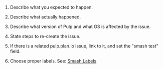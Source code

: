
1. Describe what you expected to happen.

2. Describe what actually happened.

3. Describe what version of Pulp and what OS is affected by the issue.

4. State steps to re-create the issue.

5. If there is a related pulp.plan.io issue, link to it, and set the "smash test" field.

6. Choose proper labels. See: [Smash Labels](https://pulp-smash.readthedocs.io/en/latest/about.html#labels)
